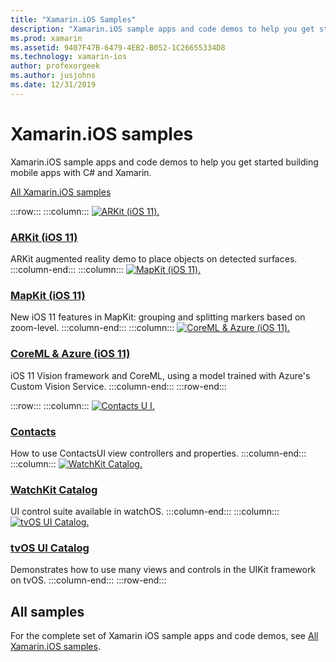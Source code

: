 ```yaml
---
title: "Xamarin.iOS Samples"
description: "Xamarin.iOS sample apps and code demos to help you get started building mobile apps with C# and Xamarin."
ms.prod: xamarin
ms.assetid: 9407F47B-6479-4EB2-B052-1C26655334D8
ms.technology: xamarin-ios
author: profexorgeek
ms.author: jusjohns
ms.date: 12/31/2019
---
```


# Xamarin.iOS samples

Xamarin.iOS sample apps and code demos to help you get started building mobile apps with C# and Xamarin.

[All Xamarin.iOS samples](/samples/browse/?products=xamarin&term=Xamarin.iOS)

:::row:::
      :::column:::
[![ARKit (iOS 11).](images/arkit.png)](/samples/xamarin/ios-samples/ios11-arkitplacingobjects/)

### [ARKit (iOS 11)](/samples/xamarin/ios-samples/ios11-arkitplacingobjects/)

ARKit augmented reality demo to place objects on detected surfaces.
    :::column-end:::
    :::column:::
[![MapKit (iOS 11).](images/mapkit.png)](/samples/xamarin/ios-samples/ios11-mapkitsample/)

### [MapKit (iOS 11)](/samples/xamarin/ios-samples/ios11-mapkitsample/)

New iOS 11 features in MapKit: grouping and splitting markers based on zoom-level.
    :::column-end:::
    :::column:::
[![CoreML & Azure (iOS 11).](images/coremlazure.png)](/samples/xamarin/ios-samples/ios11-coremlazuremodel/)

### [CoreML & Azure (iOS 11)](/samples/xamarin/ios-samples/ios11-coremlazuremodel/)

iOS 11 Vision framework and CoreML, using a model trained with Azure's Custom Vision Service.
    :::column-end:::
:::row-end:::

:::row:::
    :::column:::
[![Contacts U I.](images/contacts.png)](/samples/xamarin/ios-samples/contacts)

### [Contacts](/samples/xamarin/ios-samples/contacts)

How to use ContactsUI view controllers and properties.
    :::column-end:::
    :::column:::
[![WatchKit Catalog.](images/watchos.png)](/samples/xamarin/ios-samples/watchos-watchkitcatalog/)

### [WatchKit Catalog](/samples/xamarin/ios-samples/watchos-watchkitcatalog/)

UI control suite available in watchOS.
    :::column-end:::
    :::column:::
[![tvOS UI Catalog.](images/tvosui.png)](/samples/xamarin/ios-samples/tvos-uicatalog/)

### [tvOS UI Catalog](/samples/xamarin/ios-samples/tvos-uicatalog/)

Demonstrates how to use many views and controls in the UIKit framework on tvOS.
    :::column-end:::
:::row-end:::

## All samples

For the complete set of Xamarin iOS sample apps and code demos, see [All Xamarin.iOS samples](/samples/browse/?products=xamarin&term=Xamarin.iOS).
